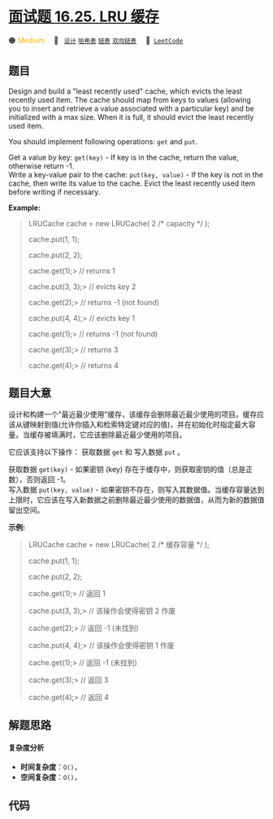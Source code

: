 # [面试题 16.25. LRU 缓存](https://leetcode.cn/problems/lru-cache-lcci)

🟠 <font color=#ffb800>Medium</font>&emsp; 🔖&ensp; [`设计`](/leetcode-js/outline/tag/design.md) [`哈希表`](/leetcode-js/outline/tag/hash-table.md) [`链表`](/leetcode-js/outline/tag/linked-list.md) [`双向链表`](/leetcode-js/outline/tag/doubly-linked-list.md)&emsp; 🔗&ensp;[`LeetCode`](https://leetcode.cn/problems/lru-cache-lcci)

## 题目

Design and build a "least recently used" cache, which evicts the least
recently used item. The cache should map from keys to values (allowing you to
insert and retrieve a value associ­ated with a particular key) and be
initialized with a max size. When it is full, it should evict the least
recently used item.

You should implement following operations:  `get` and `put`.

Get a value by key: `get(key)` \- If key is in the cache, return the value,
otherwise return -1.  
Write a key-value pair to the cache: `put(key, value)` \- If the key is not in
the cache, then write its value to the cache. Evict the least recently used
item before writing if necessary.

**Example:**

> 
> 
> 
> 
> 
> LRUCache cache = new LRUCache( 2 /* capacity */ );
> 
> 
> 
> cache.put(1, 1);
> 
> cache.put(2, 2);
> 
> cache.get(1);> 
>    // returns 1
> 
> cache.put(3, 3);> 
> // evicts key 2
> 
> cache.get(2);> 
>    // returns -1 (not found)
> 
> cache.put(4, 4);> 
> // evicts key 1
> 
> cache.get(1);> 
>    // returns -1 (not found)
> 
> cache.get(3);> 
>    // returns 3
> 
> cache.get(4);> 
>    // returns 4
> 
> 


## 题目大意

设计和构建一个"最近最少使用"缓存，该缓存会删除最近最少使用的项目。缓存应该从键映射到值(允许你插入和检索特定键对应的值)，并在初始化时指定最大容量。当缓存被填满时，它应该删除最近最少使用的项目。

它应该支持以下操作： 获取数据 `get` 和 写入数据 `put` 。

获取数据 `get(key)` \- 如果密钥 (key) 存在于缓存中，则获取密钥的值（总是正数），否则返回 -1。  
写入数据 `put(key, value)` \-
如果密钥不存在，则写入其数据值。当缓存容量达到上限时，它应该在写入新数据之前删除最近最少使用的数据值，从而为新的数据值留出空间。

**示例:**

> 
> 
> 
> 
> 
> LRUCache cache = new LRUCache( 2 /* 缓存容量 */ );
> 
> 
> 
> cache.put(1, 1);
> 
> cache.put(2, 2);
> 
> cache.get(1);> 
>    // 返回  1
> 
> cache.put(3, 3);> 
> // 该操作会使得密钥 2 作废
> 
> cache.get(2);> 
>    // 返回 -1 (未找到)
> 
> cache.put(4, 4);> 
> // 该操作会使得密钥 1 作废
> 
> cache.get(1);> 
>    // 返回 -1 (未找到)
> 
> cache.get(3);> 
>    // 返回  3
> 
> cache.get(4);> 
>    // 返回  4
> 
> 


## 解题思路

#### 复杂度分析

- **时间复杂度**：`O()`，
- **空间复杂度**：`O()`，

## 代码

```javascript

```
